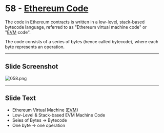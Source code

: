 # 58 - [Ethereum Code](Ethereum%20Code.md)

The code in Ethereum contracts is written in a low-level, stack-based bytecode language, referred to as "Ethereum virtual machine code" or "[EVM](EVM.md) code". 

The code consists of a series of bytes (hence called bytecode), where each byte represents an operation.


___
## Slide Screenshot
![058.png](../../images/1.%20Ethereum%20101/058.png)
___
## Slide Text
- Ethereum Virtual Machine ([EVM](EVM.md))
- Low-Level & Stack-based EVM Machine Code
- Seies of Bytes -> Bytecode
- One byte -> one operation

